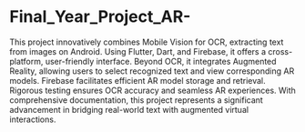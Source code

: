 # Final_Year_Project_AR-
This project innovatively combines Mobile Vision for OCR, extracting text from images on Android. Using Flutter, Dart, and Firebase, it offers a cross-platform, user-friendly interface. Beyond OCR, it integrates Augmented Reality, allowing users to select recognized text and view corresponding AR models. Firebase facilitates efficient AR model storage and retrieval. Rigorous testing ensures OCR accuracy and seamless AR experiences. With comprehensive documentation, this project represents a significant advancement in bridging real-world text with augmented virtual interactions.
